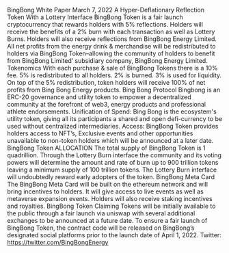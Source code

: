 BingBong White Paper March 7, 2022
A Hyper-Deflationary Reflection Token With a Lottery Interface
BingBong Token is a fair launch cryptocurrency that rewards holders with 5% reflections. Holders will
receive the benefits of a 2% burn with each transaction as well as Lottery Burns. Holders will also receive
reflections from BingBong Energy Limited. All net profits from the energy drink & merchandise will be
redistributed to holders via BingBong Token–allowing the community of holders to benefit from BingBong
Limited’ subsidiary company, BingBong Energy Limited.
Tokenomics
With each purchase & sale of BingBong Tokens there is a 10% fee. 5% is redistributed to all holders. 2%
is burned. 3% is used for liquidity. On top of the 5% redistribution, token holders will receive 100% of net
profits from Bing Bong Energy products.
Bing Bong Protocol
Bingbong is an ERC-20 governance and utility token to empower a decentralized community at the
forefront of web3, energy products and professional athlete endorsements.
Unification of Spend: Bing Bong is the ecosystem's utility token, giving all its participants a shared and
open defi-currency to be used without centralized intermediaries.
Access: BingBong Token provides holders access to NFT’s, Exclusive events and other opportunities
unavailable to non-token holders which will be announced at a later date.
BingBong Token ALLOCATION
The total supply of BingBong Token is 1 quadrillion. Through the Lottery Burn interface the community
and its voting powers will determine the amount and rate of burn up to 900 trillion tokens leaving a
minimum supply of 100 trillion tokens. The Lottery Burn interface will undoubtedly reward early adopters
of the token.
BingBong Meta Card
The BingBong Meta Card will be built on the ethereum network and will bring incentives to holders. It will
give access to live events as well as metaverse expansion events. Holders will also receive staking
incentives and royalties.
BingBong Token Claiming
Tokens will be initially available to the public through a fair launch via uniswap with several additional
exchanges to be announced at a future date. To ensure a fair launch of BingBong Token, the contract
code will be released on BingBong’s designated social platforms prior to the launch date of April 1, 2022.
Twitter: https://twitter.com/BingBongEnergy
